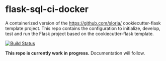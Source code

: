 # flask-sql-ci-docker

A containerized version of the https://github.com/sloria/
cookiecutter-flask template project.
This repo contains the configuration to initialize, develop,
test and run the Flask project based on the cookiecutter-flask
template.

[![Build Status](https://travis-ci.org/narayana1043/flask-sql-ci-docker.svg?branch=master)](https://travis-ci.org/narayana1043/flask-sql-ci-docker)

**This repo is currently work in progress.** Documentation will
follow.
